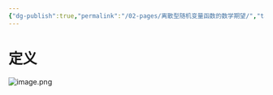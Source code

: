 ```yaml
---
{"dg-publish":true,"permalink":"/02-pages/离散型随机变量函数的数学期望/","tags":["personal/blog","概率论","概念"]}
---
```


# 定义
![image.png](https://yelanyanyu-img-bed.oss-cn-hangzhou.aliyuncs.com/img/blog/2024/06/20240613190955.png)
